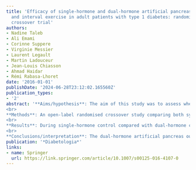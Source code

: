 ```yaml
---
title: 'Efficacy of single-hormone and dual-hormone artificial pancreas during continuous
  and interval exercise in adult patients with type 1 diabetes: randomised controlled
  crossover trial'
authors:
- Nadine Taleb
- Ali Emami
- Corinne Suppere
- Virginie Messier
- Laurent Legault
- Martin Ladouceur
- Jean-Louis Chiasson
- Ahmad Haidar
- Rémi Rabasa-Lhoret
date: '2016-01-01'
publishDate: '2024-06-28T23:12:02.165560Z'
publication_types:
- '2'
abstract: '**Aims/hypothesis**: The aim of this study was to assess whether the dual-hormone (insulin and glucagon) artificial pancreas reduces hypoglycaemia compared with the single-hormone (insulin alone) artificial pancreas during two types of exercise.
<br>
**Methods**: An open-label randomised crossover study comparing both systems in 17 adults with type 1 diabetes (age, 37.2 ± 13.6 years; HbA1c, 8.0 ± 1.0% [63.9 ± 10.2 mmol/mol]) during two exercise types on an ergocycle and matched for energy expenditure: continuous (60% [Formula: see text] for 60 min) and interval (2 min alternating periods at 85% and 50% [Formula: see text] for 40 min, with two 10 min periods at 45% [Formula: see text] at the start and end of the session). Blocked randomisation (size of four) with a 1:1:1:1 allocation ratio was computer generated. The artificial pancreas was applied from 15:30 hours until 19:30 hours; exercise was started at 18:00 hours and announced 20 min earlier to the systems. The study was conducted at the Institut de recherches cliniques de Montréal.
<br>
**Results**: During single-hormone control compared with dual-hormone control, exercise-induced hypoglycaemia (plasma glucose <3.3 mmol/l with symptoms or <3.0 mmol/l regardless of symptoms) was observed in four (23.5%) vs two (11.8%) interventions (p = 0.5) for continuous exercise and in six (40%) vs one (6.25%) intervention (p = 0.07) for interval exercise. For the pooled analysis (single vs dual hormone), the median (interquartile range) percentage time spent at glucose levels below 4.0 mmol/l was 11% (0.0-46.7%) vs 0% (0-0%; p = 0.0001) and at glucose levels between 4.0 and 10.0 mmol/l was 71.4% (53.2-100%) vs 100% (100-100%; p = 0.003). Higher doses of glucagon were needed during continuous (0.126 ± 0.057 mg) than during interval exercise (0.093 ± 0.068 mg) (p = 0.03), with no reported side-effects in all interventions.
<br>
**Conclusions/interpretation**: The dual-hormone artificial pancreas outperformed the single-hormone artificial pancreas in regulating glucose levels during announced exercise in adults with type 1 diabetes.'
publication: '*Diabetologia*'
links:
- name: Springer
  url: https://link.springer.com/article/10.1007/s00125-016-4107-0
---
```


